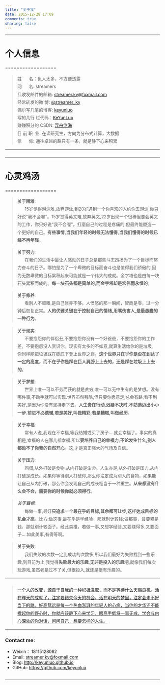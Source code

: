 ```yaml
---
title: "关于我"
date: 2015-12-28 17:09
comments: true
sharing: false
---
```


<style>

hr {
    line-height: 2;
    margin-top: 0;
    margin-bottom: 25px;
}
blockquote p {
    line-height: 1.8;
    letter-spacing: 0px;
}
</style>


<hr id="line"/>

# 个人信息
==================

> 姓&nbsp;&nbsp;&nbsp;&nbsp;&nbsp;&nbsp;名：仇人太多，不方便透露 <br/>
> 网&nbsp;&nbsp;&nbsp;&nbsp;&nbsp;&nbsp;名: streamers <br/>
> 只收发邮件的邮箱: <a href="mailto:streamer.ky@foxmail.com">streamer.ky@foxmail.com</a> <br/>
> 经常转发的微&nbsp;博: <a href="http://weibo.com/streamerset">@streamer_ky</a>  <br/>
> 偶尔写几笔的博客: <a href="http://keyunluo.github.io/">keyunluo</a>  <br/>
> 写的几行&nbsp;烂代码：[KeYunLuo](https://github.com/keyunluo)  <br/>
> 赚赚积分的&nbsp;CSDN: [浮舟沧海](http://my.csdn.net/l1505624)  <br/>
> 目&nbsp;前&nbsp;职&nbsp;&nbsp;业: 在读研究生，方向为分布式计算，大数据  <br/>
> 信&nbsp;&nbsp;&nbsp;&nbsp;&nbsp;&nbsp;仰: 通往卓越的路只有一条，就是静下心来积累 <br/>

---

<hr id="line"/>

# 心灵鸡汤
==================

> **关于困难**: <br />&nbsp;&nbsp;&nbsp;&nbsp;&nbsp;&nbsp;15岁觉得游泳难,放弃游泳,到20岁遇到一个你喜欢的人约你去游泳,你只好说"我不会喔"。15岁觉得英文难,放弃英文,22岁出现一个很棒但要会英文的工作，你只好说"我不会喔"。打磨自己的过程是疼痛的,但最终能塑造一个更好的自己。**有些事情,当我们年轻的时候无法懂得,当我们懂得的时候已经不再年轻**。<br />


> **关于努力**: <br />&nbsp;&nbsp;&nbsp;&nbsp;&nbsp;&nbsp;在我们的生活中最让人感动的日子总是那些斗志昂扬为了一个目标而努力奋斗的日子。哪怕是为了一个卑微的目标而奋斗也是值得我们骄傲的,因为无数卑微的目标累积起来可能就是一个伟大的成就。金字塔也是由每一块石头累积而成的。**每一块石头都是简单的,而金字塔却是宏伟而永恒的**。<br />


> **关于修养**: <br />&nbsp;&nbsp;&nbsp;&nbsp;&nbsp;&nbsp;看别人不顺眼,是自己修养不够。人愤怒的那一瞬间，智商是零，过一分钟后恢复正常。**人的优雅关键在于控制自己的情绪,用嘴伤害人,是最愚蠢的一种行为**。<br />


> **关于现实**: <br />&nbsp;&nbsp;&nbsp;&nbsp;&nbsp;&nbsp;不要抱怨你的伴侣丑,不要抱怨你没有一个好爸爸，不要抱怨你的工作差，不要抱怨没人赏识你。现实有太多的不如意,就算生活给你的是垃圾，你同样能把垃圾踩在脚底下登上世界之巅。**这个世界只在乎你是否在到达了一定的高度，而不在乎你是踩在巨人肩膀上上去的，还是踩在垃圾上上去的**。<br />

> **关于梦想**: <br />&nbsp;&nbsp;&nbsp;&nbsp;&nbsp;&nbsp;世界上唯一可以不劳而获的就是贫穷,唯一可以无中生有的是梦想。没有哪件事,不动手就可以实现.世界虽然残酷,但只要你愿意走,总会有路;看不到美好,是因为你没有坚持走下去。**人生贵在行动,迟疑不决时,不妨选迈出小小一步.前进不必遗憾,若是美好,叫做精彩;若是糟糕,叫做经历**。<br />

> **关于幸福**: <br />&nbsp;&nbsp;&nbsp;&nbsp;&nbsp;&nbsp;常有人说,我现在不幸福,等我结婚或买了房子....就会幸福了。事实的真相是,幸福的人在哪儿都幸福.所以**要培养自己的幸福力,不论发生什么,别人都动不了你我的自然开心**。这,才是真正强大的气场及自信。<br />

> **关于压力**: <br />&nbsp;&nbsp;&nbsp;&nbsp;&nbsp;&nbsp;鸡蛋,从外打破是食物,从内打破是生命。人生亦是,从外打破是压力,从内打破是成长。如果你等待别人打破你,那么你注定成为别人的食物，如果能让自己从内打破，那么你会发现自己的成长相当于一种重生。**从来都没有什么会不会，需要你的时候你就必须得行**。<br />

> ***关于目标***: <br />&nbsp;&nbsp;&nbsp;&nbsp;&nbsp;&nbsp;每做一事,最好**只追求一个最在乎的目标,其余都可让步,这样达成目标的机会才高**。比方:做这事,最在乎是学经验，那就别计较钱;做那事，最要紧是钱，那就别计较面子。经此类推，若做一事,又想学经验,又要赚得多,又要面子....如此美事,有得等啊。<br />

> **关于失败**: <br />&nbsp;&nbsp;&nbsp;&nbsp;&nbsp;&nbsp;我们失败的次数一定比成功的次数多,所以我们最好为失败找到一些乐趣,到目前为止,我觉得**失败最大的乐趣,无非是投入的乐趣**吧,就像我们每次玩游戏,虽然老是过不了关,但很投入,就还是挺有乐趣的。<br />

---

> [一个人的改变，源自于自我的一种积极进取，而不是等待什么天赐良机。活在昨天的成就了，注定要错失今天的机会，活在明天的梦里，注定会走不好当下的路。好高骛远是每一个热血澎湃的年轻人的心病，当你的才华还不能撑起你的野心时，你就应该静下心来学习，眼高手低将一事无成，学会与内心深处的你对话，问问自己，想要怎样的人生。](/)

---

### Contact me:

* Weixin： 18115128082
* Email: <streamer.ky@foxmail.com>
* Blog: <http://keyunluo.github.io>
* GitHub: <https://github.com/keyunluo>

<br />

----------
<br />


